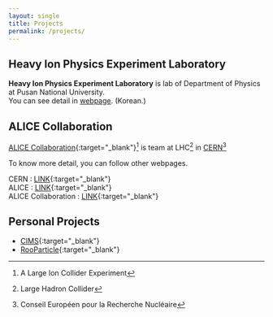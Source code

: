 ```yaml
---
layout: single
title: Projects
permalink: /projects/
---
```


<!-- I've been doing or done -->

## Heavy Ion Physics Experiment Laboratory
**Heavy Ion Physics Experiment Laboratory** is lab of Department of Physics at Pusan National University.   
You can see detail in [webpage](https://sites.google.com/a/hipex.phys.pusan.ac.kr/hipex-public). (Korean.)

## ALICE Collaboration

[ALICE Collaboration](https://alice-collaboration.web.cern.ch){:target="_blank"}[^1] is team at LHC[^2] in [CERN](https://home.cern)[^3]

 [^1]: A Large Ion Collider Experiment  
 [^2]: Large Hadron Collider  
 [^3]: Conseil Européen pour la Recherche Nucléaire  

To know more detail, you can follow other webpages.

CERN : [LINK](https://home.cern){:target="_blank"}  
ALICE : [LINK](http://alice.web.cern.ch){:target="_blank"}  
ALICE Collaboration : [LINK](https://alice-collaboration.web.cern.ch){:target="_blank"}  

## Personal Projects

* [CIMS](https://github.com/PNU-HIPEx/CIMS-Pigle){:target="_blank"}
* [RooParticle](https://github.com/Isaac-Kwon/RooParticle){:target="_blank"}